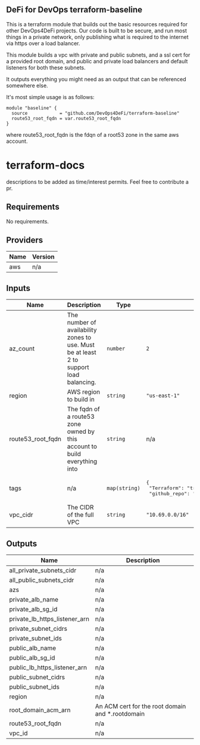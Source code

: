 ## DeFi for DevOps terraform-baseline

This is a terraform module that builds out the basic resources required for other DevOps4DeFi projects.   Our code is built to be secure, and run most things in a private network, only publishing what is required to the internet via https over a load balancer.

This module builds a vpc with private and public subnets, and a ssl cert for a provided root domain, and public and private load balancers and default listeners for both these subnets.

It outputs everything you might need as an output that can be referenced somewhere else.

It's most simple usage is as follows:
```hcl-terraform
module "baseline" {
  source            = "github.com/DevOps4DeFi/terraform-baseline"
  route53_root_fqdn = var.route53_root_fqdn
}
```
where route53_root_fqdn is the fdqn of a root53 zone in the same aws account.

# terraform-docs
descriptions to be added as time/interest permits.  Feel free to contribute a pr.
## Requirements

No requirements.

## Providers

| Name | Version |
|------|---------|
| aws | n/a |

## Inputs

| Name | Description | Type | Default | Required |
|------|-------------|------|---------|:--------:|
| az\_count | The number of availability zones to use.  Must be at least 2 to support load balancing. | `number` | `2` | no |
| region | AWS region to build in | `string` | `"us-east-1"` | no |
| route53\_root\_fqdn | The fqdn of a route53 zone owned by this account to build everything into | `string` | n/a | yes |
| tags | n/a | `map(string)` | <pre>{<br>  "Terraform": "true",<br>  "github_repo": "https://github.com:/DevOps4DeFi/terraform-baseline"<br>}</pre> | no |
| vpc\_cidr | The CIDR of the full VPC | `string` | `"10.69.0.0/16"` | no |

## Outputs

| Name | Description |
|------|-------------|
| all\_private\_subnets\_cidr | n/a |
| all\_public\_subnets\_cidr | n/a |
| azs | n/a |
| private\_alb\_name | n/a |
| private\_alb\_sg\_id | n/a |
| private\_lb\_https\_listener\_arn | n/a |
| private\_subnet\_cidrs | n/a |
| private\_subnet\_ids | n/a |
| public\_alb\_name | n/a |
| public\_alb\_sg\_id | n/a |
| public\_lb\_https\_listener\_arn | n/a |
| public\_subnet\_cidrs | n/a |
| public\_subnet\_ids | n/a |
| region | n/a |
| root\_domain\_acm\_arn | An ACM cert for the root domain and \*.rootdomain |
| route53\_root\_fqdn | n/a |
| vpc\_id | n/a |

